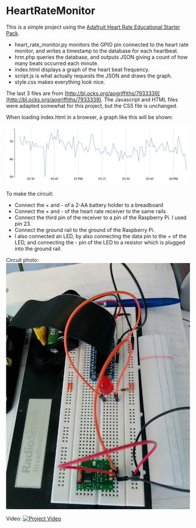 # HeartRateMonitor

This is a simple project using the [Adafruit Heart Rate Educational Starter Pack](https://www.adafruit.com/products/1077?gclid=CjwKEAiAxfu1BRDF2cfnoPyB9jESJADF-MdJwvjkg8qcuvYmtvaqYXkemFJM0ppo-Ags-5W-KCsdyxoCu77w_wcB).

* heart_rate_monitor.py monitors the GPIO pin connected to the heart rate monitor, and writes a timestamp to the database for each heartbeat.
* hrm.php queries the database, and outputs JSON giving a count of how many beats occurred each minute.
* index.html displays a graph of the heart beat frequency.
* script.js is what actually requests the JSON and draws the graph.
* style.css makes everything look nice.

The last 3 files are from [http://bl.ocks.org/aogriffiths/7933339](http://bl.ocks.org/aogriffiths/7933339). The Javascript and HTML files were adapted somewhat for this project, but the CSS file is unchanged.

When loading index.html in a browser, a graph like this will be shown:

![Screenshot of Heart Rate Graph](https://raw.githubusercontent.com/jonkeller/HeartRateMonitor/master/hrm_screenshot.png)

To make the circuit:
* Connect the + and - of a 2-AA battery holder to a breadboard
* Connect the + and - of the heart rate receiver to the same rails
* Connect the third pin of the receiver to a pin of the Raspberry Pi. I used pin 23.
* Connect the ground rail to the ground of the Raspberry Pi.
* I also connected an LED, by also connecting the data pin to the + of the LED, and connecting the - pin of the LED to a resistor which is plugged into the ground rail.

Circuit photo:
![Circuit Photo](https://raw.githubusercontent.com/jonkeller/HeartRateMonitor/master/Circuit_Photo.jpg)

Video:
[![Project Video](http://img.youtube.com/vi/WC0Coatjfzg/0.jpg)](http://www.youtube.com/watch?v=WC0Coatjfzg "Video Title")

